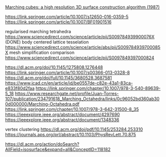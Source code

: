 [Marching cubes: a high resolution 3D surface construction algorithm (1987)](https://dl.acm.org/doi/abs/10.1145/280811.281026)

https://link.springer.com/article/10.1007/s12650-016-0359-5
https://link.springer.com/article/10.1007/BF01901516

regularised marching tetrahedra https://www.sciencedirect.com/science/article/pii/S009784939900076X (DONE)
body centered lattice tesselation https://www.sciencedirect.com/science/article/abs/pii/S009784939700085X
mesh simplification comparison https://www.sciencedirect.com/science/article/pii/S0097849397000824

https://dl.acm.org/doi/10.1145/1275808.1276448
https://link.springer.com/article/10.1007/s00366-013-0328-8
https://dl.acm.org/doi/full/10.1145/3680528.3687581
https://www.jcad.cn/en/article/id/be0557de-c82e-43a1-83ca-e833f80d2faa
https://link.springer.com/chapter/10.1007/978-3-540-89639-5_18
https://www.researchgate.net/profile/Juan-Torres-107/publication/234791618_Marching_Octahedra/links/0c96052bd360ab300d000000/Marching-Octahedra.pdf
https://link.springer.com/chapter/10.1007/978-3-642-31500-8_35
https://ieeexplore.ieee.org/abstract/document/4297690
https://ieeexplore.ieee.org/abstract/document/1348336

vertex clustering https://dl.acm.org/doi/pdf/10.1145/253284.253310
https://journals.aps.org/prl/abstract/10.1103/PhysRevLett.70.875


https://dl.acm.org/action/doSearch?AllField=isosurface&expand=all&ConceptID=118182
